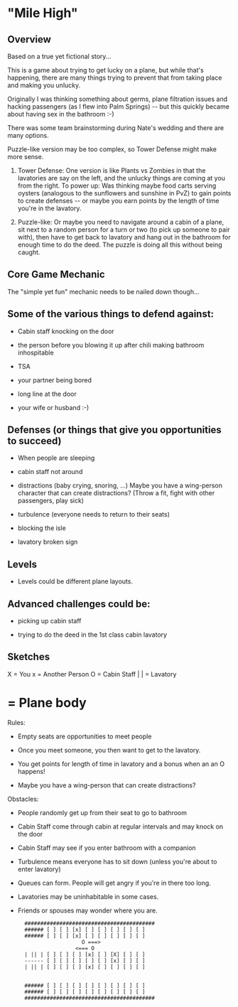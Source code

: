# "Mile High"

## Overview

Based on a true yet fictional story...

This is a game about trying to get lucky on a plane, but while that's happening, there are many things trying to prevent that from taking place and making you unlucky.

Originally I was thinking something about germs, plane filtration issues and hacking passengers (as I flew into Palm Springs) -- but this quickly became about having sex in the bathroom :-)

There was some team brainstorming during Nate's wedding and there are many options.

Puzzle-like version may be too complex, so Tower Defense might make more sense.

1. Tower Defense: One version is like Plants vs Zombies in that the lavatories are say on the left, and the unlucky things are coming at you from the right.  To power up: Was thinking maybe food carts serving oysters (analogous to the sunflowers and sunshine in PvZ) to gain points to create defenses -- or maybe you earn points by the length of time you're in the lavatory.

2. Puzzle-like: Or maybe you need to navigate around a cabin of a plane, sit next to a random person for a turn or two (to pick up someone to pair with), then have to get back to lavatory and hang out in the bathroom for enough time to do the deed. The puzzle is doing all this without being caught.

## Core Game Mechanic

The "simple yet fun" mechanic needs to be nailed down though...

## Some of the various things to defend against:

* Cabin staff knocking on the door

* the person before you blowing it up after chili making bathroom inhospitable

* TSA

* your partner being bored

* long line at the door

* your wife or husband :-)

## Defenses (or things that give you opportunities to succeed)

* When people are sleeping

* cabin staff not around

* distractions (baby crying, snoring, ...)  Maybe you have a wing-person character that can create distractions? (Throw a fit, fight with other passengers, play sick)

* turbulence (everyone needs to return to their seats)

* blocking the isle

* lavatory broken sign

## Levels

* Levels could be different plane layouts.

## Advanced challenges could be:

* picking up cabin staff

* trying to do the deed in the 1st class cabin lavatory

## Sketches

X   = You
x   = Another Person
O   = Cabin Staff
| | = Lavatory
#   = Plane body

Rules:

* Empty seats are opportunities to meet people

* Once you meet someone, you then want to get to the lavatory.

* You get points for length of time in lavatory and a bonus when an an O happens!

* Maybe you have a wing-person that can create distractions?

Obstacles:

* People randomly get up from their seat to go to bathroom

* Cabin Staff come through cabin at regular intervals and may knock on the door

* Cabin Staff may see if you enter bathroom with a companion

* Turbulence means everyone has to sit down (unless you're about to enter lavatory)

* Queues can form. People will get angry if you're in there too long.

* Lavatories may be uninhabitable in some cases.

* Friends or spouses may wonder where you are.

		#########################################
		###### [ ] [ ] [x] [ ] [ ] [ ] [ ] [ ]
		###### [ ] [ ] [x] [ ] [ ] [ ] [ ] [ ]
		                  O ===>
		                <=== O
		| || | [ ] [ ] [ ] [x] [ ] [X] [ ] [ ]
		------ [ ] [ ] [ ] [ ] [ ] [x] [ ] [ ]
		| || | [ ] [ ] [ ] [x] [ ] [ ] [ ] [ ]


		###### [ ] [ ] [ ] [ ] [ ] [ ] [ ] [ ]
		###### [ ] [ ] [ ] [ ] [ ] [ ] [ ] [ ]
		#########################################